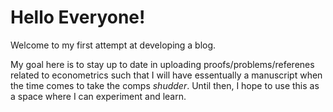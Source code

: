 


# Hello Everyone!

Welcome to my first attempt at developing a blog. 

My goal here is to stay up to date in uploading proofs/problems/referenes related to econometrics such that I will have essentually a manuscript when the time comes to take the comps *shudder*. Until then, I hope to use this as a space where I can experiment and learn.

